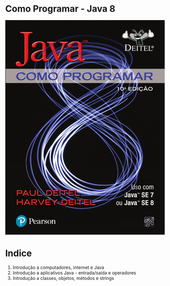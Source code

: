 # Como Programar - Java 8

![Java 8](img/java.jpg)

# Indice

1. Introdução a computadores, internet e Java
1. Introdução a aplicativos Java - entrada/saída e operadores
1. Introdução a classes, objetos, métodos e strings 
